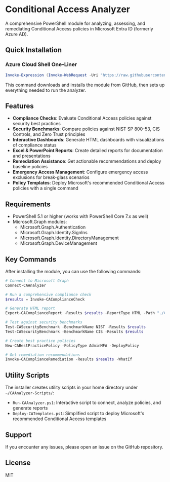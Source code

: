 # Conditional Access Analyzer

A comprehensive PowerShell module for analyzing, assessing, and remediating Conditional Access policies in Microsoft Entra ID (formerly Azure AD).

## Quick Installation

### Azure Cloud Shell One-Liner

```powershell
Invoke-Expression (Invoke-WebRequest -Uri "https://raw.githubusercontent.com/DataGuys/ConditionalAccessAnalyzer/refs/heads/main/Install-CAAnalyzer.ps1" -UseBasicParsing).Content
```

This command downloads and installs the module from GitHub, then sets up everything needed to run the analyzer.

## Features

- **Compliance Checks**: Evaluate Conditional Access policies against security best practices
- **Security Benchmarks**: Compare policies against NIST SP 800-53, CIS Controls, and Zero Trust principles
- **Interactive Dashboards**: Generate HTML dashboards with visualizations of compliance status
- **Excel & PowerPoint Reports**: Create detailed reports for documentation and presentations
- **Remediation Assistance**: Get actionable recommendations and deploy baseline policies
- **Emergency Access Management**: Configure emergency access exclusions for break-glass scenarios
- **Policy Templates**: Deploy Microsoft's recommended Conditional Access policies with a single command

## Requirements

- PowerShell 5.1 or higher (works with PowerShell Core 7.x as well)
- Microsoft.Graph modules:
  - Microsoft.Graph.Authentication
  - Microsoft.Graph.Identity.SignIns
  - Microsoft.Graph.Identity.DirectoryManagement
  - Microsoft.Graph.DeviceManagement

## Key Commands

After installing the module, you can use the following commands:

```powershell
# Connect to Microsoft Graph
Connect-CAAnalyzer

# Run a comprehensive compliance check
$results = Invoke-CAComplianceCheck

# Generate HTML report
Export-CAComplianceReport -Results $results -ReportType HTML -Path "./CAReport.html"

# Test against security benchmarks
Test-CASecurityBenchmark -BenchmarkName NIST -Results $results
Test-CASecurityBenchmark -BenchmarkName CIS -Results $results

# Create best practice policies
New-CABestPracticePolicy -PolicyType AdminMFA -DeployPolicy

# Get remediation recommendations
Invoke-CAComplianceRemediation -Results $results -WhatIf
```

## Utility Scripts

The installer creates utility scripts in your home directory under `~/CAAnalyzer-Scripts/`:

- `Run-CAAnalyzer.ps1`: Interactive script to connect, analyze policies, and generate reports
- `Deploy-CATemplates.ps1`: Simplified script to deploy Microsoft's recommended Conditional Access templates

## Support

If you encounter any issues, please open an issue on the GitHub repository.

## License

MIT
